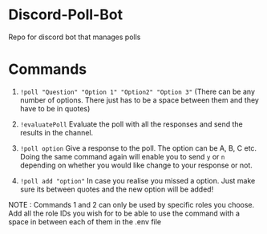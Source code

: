 # Discord-Poll-Bot

Repo for discord bot that manages polls

# Commands

1. `!poll "Question" "Option 1" "Option2" "Option 3"` (There can be any number of options. There just has to be a space between them and they have to be in quotes)

2. `!evaluatePoll` Evaluate the poll with all the responses and send the results in the channel.

3. `!poll option` Give a response to the poll. The option can be A, B, C etc. Doing the same command again will enable you to send `y` or `n` depending on whether you would like change to your response or not.

4. `!poll add "option"` In case you realise you missed a option. Just make sure its between quotes and the new option will be added!

NOTE : Commands 1 and 2 can only be used by specific roles you choose. Add all the role IDs you wish for to be able to use the command with a space in between each of them in the .env file
